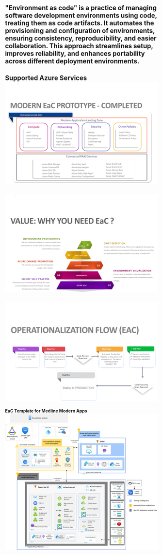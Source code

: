 
**"Environment as code"**
is a practice of managing software development environments using code, treating them as code artifacts. It automates the provisioning and configuration of environments, ensuring consistency, reproducibility, and easier collaboration. This approach streamlines setup, improves reliability, and enhances portability across different deployment environments.
-----------------------------------------------------------------------------
**Supported Azure Services**
![img_2.png](docs/pics/img_2.png)
----------------------------------------------------------------------------
![img.png](docs/pics/img.png)
----------------------------------------------------------------------------
![img_1.png](docs/pics/img_1.png)
-----------------------------------------------------------------------------
**EaC Template for Medline Modern Apps**
![img_3.png](docs/pics/img_3.png)